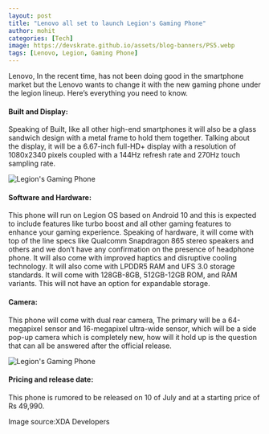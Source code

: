 ```yaml
---
layout: post
title: "Lenovo all set to launch Legion's Gaming Phone"
author: mohit
categories: [Tech]
image: https://devskrate.github.io/assets/blog-banners/PS5.webp
tags: [Lenovo, Legion, Gaming Phone]
---
```


Lenovo, In the recent time, has not been doing good in the smartphone market but the Lenovo wants to change it with the new gaming phone under the legion lineup. Here’s everything you need to know.

#### Built and Display:

Speaking of Built, like all other high-end smartphones it will also be a glass sandwich design with a metal frame to hold them together. Talking about the display, it will be a 6.67-inch full-HD+ display with a resolution of 1080x2340 pixels coupled with a 144Hz refresh rate and 270Hz touch sampling rate.

![Legion's Gaming Phone](https://devskrate.github.io/assets/images/Lenovo/lenovo-legion-gaming-g2.webp)

#### Software and Hardware:

This phone will run on Legion OS based on Android 10 and this is expected to include features like turbo boost and all other gaming features to enhance your gaming experience. Speaking of hardware, it will come with top of the line specs like Qualcomm Snapdragon 865 stereo speakers and others and we don’t have any confirmation on the presence of headphone phone. It will also come with improved haptics and disruptive cooling technology. It will also come with LPDDR5 RAM and UFS 3.0 storage standards. It will come with 128GB-8GB, 512GB-12GB ROM, and RAM variants. This will not have an option for expandable storage.

#### Camera:

This phone will come with dual rear camera, The primary will be a 64-megapixel sensor and 16-megapixel ultra-wide sensor, which will be a side pop-up camera which is completely new, how will it hold up is the question that can all be answered after the official release.

![Legion's Gaming Phone](https://devskrate.github.io/assets/images/Lenovo/lenovo-legion-gaming-g1.webp)

#### Pricing and release date:

This phone is rumored to be released on 10 of July and at a starting price of Rs 49,990.

Image source:XDA Developers
